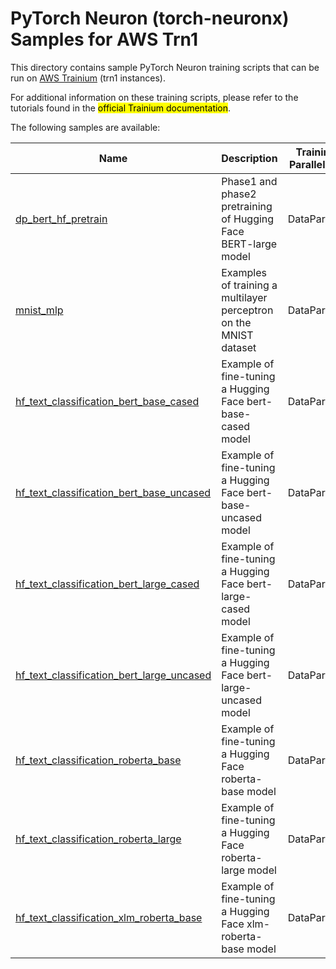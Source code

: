 # PyTorch Neuron (torch-neuronx) Samples for AWS Trn1

This directory contains sample PyTorch Neuron training scripts that can be run on [AWS Trainium](https://aws.amazon.com/machine-learning/trainium/) (trn1 instances).

For additional information on these training scripts, please refer to the tutorials found in the <mark>official Trainium documentation</mark>.

The following samples are available:

| Name | Description | Training Parallelism |
| --- | --- | --- |
| [dp_bert_hf_pretrain](training/dp_bert_hf_pretrain) | Phase1 and phase2 pretraining of Hugging Face BERT-large model | DataParallel |
| [mnist_mlp](training/mnist_mlp) | Examples of training a multilayer perceptron on the MNIST dataset | DataParallel |
| [hf_text_classification_bert_base_cased](training/hf_text_classification/BertBaseCased.ipynb) | Example of fine-tuning a Hugging Face bert-base-cased model | DataParallel |
| [hf_text_classification_bert_base_uncased](training/hf_text_classification/BertBaseUncased.ipynb) | Example of fine-tuning a Hugging Face bert-base-uncased model | DataParallel |
| [hf_text_classification_bert_large_cased](training/hf_text_classification/BertLargeCased.ipynb) | Example of fine-tuning a Hugging Face bert-large-cased model | DataParallel |
| [hf_text_classification_bert_large_uncased](training/hf_text_classification/BertLargeUncased.ipynb) | Example of fine-tuning a Hugging Face bert-large-uncased model | DataParallel |
| [hf_text_classification_roberta_base](training/hf_text_classification/RobertaBase.ipynb) | Example of fine-tuning a Hugging Face roberta-base model | DataParallel |
| [hf_text_classification_roberta_large](training/hf_text_classification/RobertaLarge.ipynb) | Example of fine-tuning a Hugging Face roberta-large model | DataParallel |
| [hf_text_classification_xlm_roberta_base](training/hf_text_classification/XlmRobertaBase.ipynb) | Example of fine-tuning a Hugging Face xlm-roberta-base model | DataParallel |